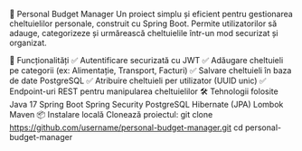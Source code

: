 💸 Personal Budget Manager
Un proiect simplu și eficient pentru gestionarea cheltuielilor personale, construit cu Spring Boot. Permite utilizatorilor să adauge, categorizeze și urmărească cheltuielile într-un mod securizat și organizat.

🚀 Funcționalități
✅ Autentificare securizată cu JWT
✅ Adăugare cheltuieli pe categorii (ex: Alimentație, Transport, Facturi)
✅ Salvare cheltuieli în baza de date PostgreSQL
✅ Atribuire cheltuieli per utilizator (UUID unic)
✅ Endpoint-uri REST pentru manipularea cheltuielilor
🛠️ Tehnologii folosite
Java 17
Spring Boot
Spring Security
PostgreSQL
Hibernate (JPA)
Lombok
Maven
📦 Instalare locală
Clonează proiectul:
git clone https://github.com/username/personal-budget-manager.git
cd personal-budget-manager
